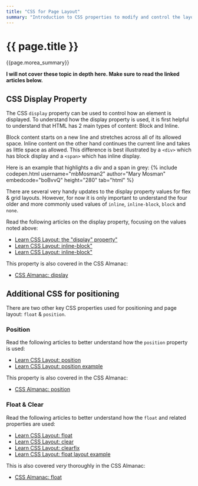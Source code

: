 ```yaml
---
title: "CSS for Page Layout"
summary: "Introduction to CSS properties to modify and control the layout of your web page."
---
```



# {{ page.title }}
{{page.morea_summary}}

__I will not cover these topic in depth here. Make sure to read the linked articles below.__

## CSS Display Property
The CSS `display` property can be used to control how an element is displayed.  To understand how the display property is used, it is first helpful to understand that HTML has 2 main types of content: Block and Inline.

Block content starts on a new line and stretches across all of its allowed space.  Inline content on the other hand continues the current line and takes as little space as allowed.  This difference is best illustrated by a `<div>` which has block display and a `<span>` which has inline display.

Here is an example that highlights a div and a span in grey:
{% include codepen.html username="mbMosman2" author="Mary Mosman"
      embedcode="boBvvQ" height="280" tab="html"
%}


There are several very handy updates to the display property values for flex & grid layouts.  However, for now it is only important to understand the four older and more commonly used values of `inline`, `inline-block`, `block` and `none`.

Read the following articles on the display property, focusing on the values noted above:

- [Learn CSS Layout: the "display" property"](http://learnlayout.com/display.html)
- [Learn CSS Layout: inline-block"](http://learnlayout.com/inline-block.html)
- [Learn CSS Layout: inline-block"](http://learnlayout.com/inline-block-layout.html)

This property is also covered in the CSS Almanac:
- [CSS Almanac: dipslay](https://css-tricks.com/almanac/properties/d/display/)


## Additional CSS for positioning
There are two other key CSS properties used for positioning and page layout: `float` & `position`.

### Position
Read the following articles to better understand how the `position` property is used:
- [Learn CSS Layout: position](http://learnlayout.com/position.html)
- [Learn CSS Layout: position example](http://learnlayout.com/position-example.html)

This property is also covered in the CSS Almanac:
- [CSS Almanac: position](https://css-tricks.com/almanac/properties/p/position/)

### Float & Clear
Read the following articles to better understand how the `float` and related properties are used:
- [Learn CSS Layout: float](http://learnlayout.com/float.html)
- [Learn CSS Layout: clear](http://learnlayout.com/clear.html)
- [Learn CSS Layout: clearfix](http://learnlayout.com/clearfix.html)
- [Learn CSS Layout: float layout example](http://learnlayout.com/float-layout.html)

This is also covered *very* thoroughly in the CSS Almanac:
- [CSS Almanac: float](https://css-tricks.com/almanac/properties/f/float/)
